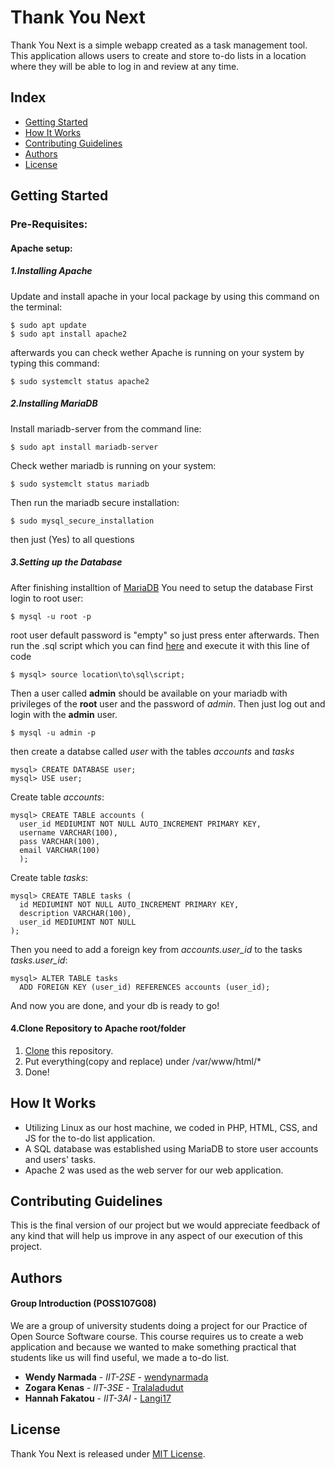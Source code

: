 # Thank You Next
Thank You Next is a simple webapp created as a task management tool. This application allows users to create and store to-do lists in a location where they will be able to log in and review at any time.

## Index
* [Getting Started](#Getting-Started)
* [How It Works](#How-It-Works)
* [Contributing Guidelines](#Contributing-Guidelines)
* [Authors](#Authors)
* [License](#License)

## Getting Started
### Pre-Requisites:
#### Apache setup:
##### 1.Installing Apache
Update and install apache in your local package by using this command on the terminal:
```
$ sudo apt update
$ sudo apt install apache2
```
afterwards you can check wether Apache is running on your system by typing this command:
```
$ sudo systemclt status apache2
```

##### 2.Installing MariaDB
Install mariadb-server from the command line:
```
$ sudo apt install mariadb-server
```
Check wether mariadb is running on your system:
```
$ sudo systemclt status mariadb
```
Then run the mariadb secure installation:
```
$ sudo mysql_secure_installation
```
then just (Yes) to all questions


##### 3.Setting up the Database
After finishing installtion of [MariaDB](#2.Installing-MariaDB)
You need to setup the database
First login to root user:
```
$ mysql -u root -p
```
root user default password is "empty" so just press enter afterwards.
Then run the .sql script which you can find [here](https://github.com/TKUIITFCChang/POSS107G08/blob/master/admin.sql)
and execute it with this line of code
```
$ mysql> source location\to\sql\script;
```
Then a user called **admin** should be available on your mariadb with privileges of the **root** user and the password of *admin*. 
Then just log out and login with the **admin** user.
```
$ mysql -u admin -p
```
then create a databse called *user* with the tables *accounts* and *tasks*
```
mysql> CREATE DATABASE user;
mysql> USE user;
```
Create table *accounts*:
```
mysql> CREATE TABLE accounts (
  user_id MEDIUMINT NOT NULL AUTO_INCREMENT PRIMARY KEY,
  username VARCHAR(100),
  pass VARCHAR(100),
  email VARCHAR(100)
  );
```
Create table *tasks*:
```
mysql> CREATE TABLE tasks (
  id MEDIUMINT NOT NULL AUTO_INCREMENT PRIMARY KEY,
  description VARCHAR(100),
  user_id MEDIUMINT NOT NULL
);
```
Then you need to add a foreign key from *accounts.user_id* to the tasks *tasks.user_id*:
```
mysql> ALTER TABLE tasks
  ADD FOREIGN KEY (user_id) REFERENCES accounts (user_id);
```
And now you are done, and your db is ready to go!

#### 4.Clone Repository to Apache root/folder 
1. [Clone](https://help.github.com/en/articles/cloning-a-repository) this repository.
2. Put everything(copy and replace) under /var/www/html/*
3. Done!

## How It Works
* Utilizing Linux as our host machine, we coded in PHP, HTML, CSS, and JS for the to-do list application.
* A SQL database was established using MariaDB to store user accounts and users' tasks.
* Apache 2 was used as the web server for our web application.

## Contributing Guidelines
This is the final version of our project but we would appreciate feedback of any kind that will help us improve in any aspect of our execution of this project.

## Authors
#### Group Introduction (POSS107G08)
We are a group of university students doing a project for our Practice of Open Source Software course. This course requires us to create a web application and because we wanted to make something practical that students like us will find useful, we made a to-do list. 
* **Wendy Narmada** - *IIT-2SE* - [wendynarmada](https://github.com/wendynarmada)
* **Zogara Kenas** - *IIT-3SE* - [Tralaladudut](https://github.com/tralaladudut)
* **Hannah Fakatou** - *IIT-3AI* - [Langi17](https://github.com/langi17)

## License
Thank You Next is released under [MIT License](https://opensource.org/licenses/MIT).
